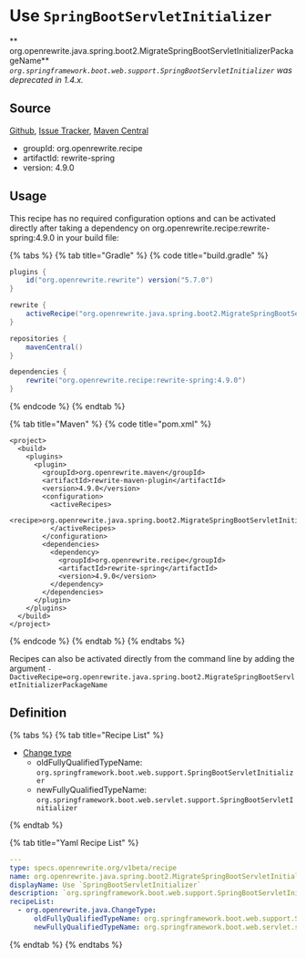 # Use `SpringBootServletInitializer`

** org.openrewrite.java.spring.boot2.MigrateSpringBootServletInitializerPackageName**
_`org.springframework.boot.web.support.SpringBootServletInitializer` was deprecated in 1.4.x._

## Source

[Github](https://github.com/openrewrite/rewrite-spring), [Issue Tracker](https://github.com/openrewrite/rewrite-spring/issues), [Maven Central](https://search.maven.org/artifact/org.openrewrite.recipe/rewrite-spring/4.9.0/jar)

* groupId: org.openrewrite.recipe
* artifactId: rewrite-spring
* version: 4.9.0


## Usage

This recipe has no required configuration options and can be activated directly after taking a dependency on org.openrewrite.recipe:rewrite-spring:4.9.0 in your build file:

{% tabs %}
{% tab title="Gradle" %}
{% code title="build.gradle" %}
```groovy
plugins {
    id("org.openrewrite.rewrite") version("5.7.0")
}

rewrite {
    activeRecipe("org.openrewrite.java.spring.boot2.MigrateSpringBootServletInitializerPackageName")
}

repositories {
    mavenCentral()
}

dependencies {
    rewrite("org.openrewrite.recipe:rewrite-spring:4.9.0")
}
```
{% endcode %}
{% endtab %}

{% tab title="Maven" %}
{% code title="pom.xml" %}
```markup
<project>
  <build>
    <plugins>
      <plugin>
        <groupId>org.openrewrite.maven</groupId>
        <artifactId>rewrite-maven-plugin</artifactId>
        <version>4.9.0</version>
        <configuration>
          <activeRecipes>
            <recipe>org.openrewrite.java.spring.boot2.MigrateSpringBootServletInitializerPackageName</recipe>
          </activeRecipes>
        </configuration>
        <dependencies>
          <dependency>
            <groupId>org.openrewrite.recipe</groupId>
            <artifactId>rewrite-spring</artifactId>
            <version>4.9.0</version>
          </dependency>
        </dependencies>
      </plugin>
    </plugins>
  </build>
</project>
```
{% endcode %}
{% endtab %}
{% endtabs %}

Recipes can also be activated directly from the command line by adding the argument `-DactiveRecipe=org.openrewrite.java.spring.boot2.MigrateSpringBootServletInitializerPackageName`

## Definition

{% tabs %}
{% tab title="Recipe List" %}
* [Change type](../../../java/changetype.md)
  * oldFullyQualifiedTypeName: `org.springframework.boot.web.support.SpringBootServletInitializer`
  * newFullyQualifiedTypeName: `org.springframework.boot.web.servlet.support.SpringBootServletInitializer`

{% endtab %}

{% tab title="Yaml Recipe List" %}
```yaml
---
type: specs.openrewrite.org/v1beta/recipe
name: org.openrewrite.java.spring.boot2.MigrateSpringBootServletInitializerPackageName
displayName: Use `SpringBootServletInitializer`
description: `org.springframework.boot.web.support.SpringBootServletInitializer` was deprecated in 1.4.x.
recipeList:
  - org.openrewrite.java.ChangeType:
      oldFullyQualifiedTypeName: org.springframework.boot.web.support.SpringBootServletInitializer
      newFullyQualifiedTypeName: org.springframework.boot.web.servlet.support.SpringBootServletInitializer

```
{% endtab %}
{% endtabs %}
